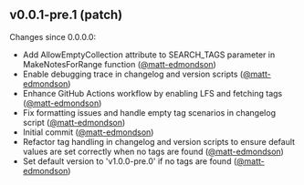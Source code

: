 ## v0.0.1-pre.1 (patch)

Changes since 0.0.0.0:

- Add AllowEmptyCollection attribute to SEARCH_TAGS parameter in MakeNotesForRange function ([@matt-edmondson](https://github.com/matt-edmondson))
- Enable debugging trace in changelog and version scripts ([@matt-edmondson](https://github.com/matt-edmondson))
- Enhance GitHub Actions workflow by enabling LFS and fetching tags ([@matt-edmondson](https://github.com/matt-edmondson))
- Fix formatting issues and handle empty tag scenarios in changelog script ([@matt-edmondson](https://github.com/matt-edmondson))
- Initial commit ([@matt-edmondson](https://github.com/matt-edmondson))
- Refactor tag handling in changelog and version scripts to ensure default values are set correctly when no tags are found ([@matt-edmondson](https://github.com/matt-edmondson))
- Set default version to 'v1.0.0-pre.0' if no tags are found ([@matt-edmondson](https://github.com/matt-edmondson))


